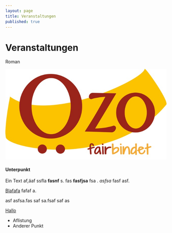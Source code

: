 ```yaml
---
layout: page
title: Veranstaltungen
published: true
---
```






# Veranstaltungen

Roman

![Logo_Oezo.jpeg](/public/images/Logo_Oezo.jpeg)


#### Unterpunkt
Ein Text af,äaf ssfla **fasnf** s. fas **fasfjsa** fsa . _asfsa_ fasf asf.

[Blafafa](www.bla.de) fafaf a.

asf asfsa.fas saf sa.fsaf saf as

[Hallo](www.treenote.de)

- Aflistung
- Anderer Punkt
